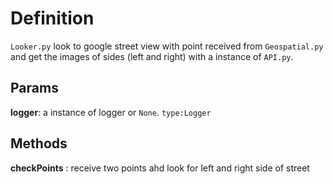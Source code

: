 # Definition

`Looker.py` look to google street view with point received from `Geospatial.py` and get the images of sides (left and right) with a instance of `API.py`.

## Params

**logger**: a instance of logger or `None`. `type:Logger`


## Methods

**checkPoints** : receive two points ahd look for left and right side of street
